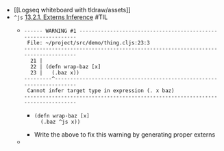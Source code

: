 - [[Logseq whiteboard with tldraw/assets]]
- `^js` [13.2.1. Externs Inference](https://shadow-cljs.github.io/docs/UsersGuide.html#infer-externs) #TIL
	- ```
	  ------ WARNING #1 --------------------------------------------------------------
	   File: ~/project/src/demo/thing.cljs:23:3
	  --------------------------------------------------------------------------------
	    21 |
	    22 | (defn wrap-baz [x]
	    23 |   (.baz x))
	  ---------^----------------------------------------------------------------------
	   Cannot infer target type in expression (. x baz)
	  --------------------------------------------------------------------------------
	  ```
		- ```
		  (defn wrap-baz [x]
		    (.baz ^js x))
		  ```
		- Write the above to fix this warning by generating proper externs
	-